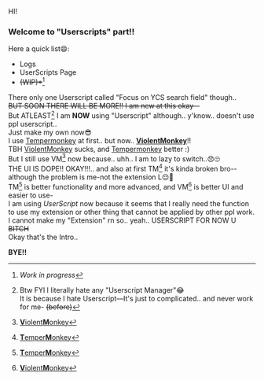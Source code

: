 HI!<br>
### Welcome to "Userscripts" part!!<br>
Here a quick list😄:<br>
- Logs
- UserScripts Page
- ~~(WIP)*~~[^*]


There only one Userscript called "Focus on YCS search field" though..<br>
<del>BUT SOON THERE WILL BE MORE!! I am new at this okay--</del><br>
But ATLEAST[^1] I am **NOW** using "Userscript" although.. y'know.. doesn't use ppl userscript..<br>
Just make my own now😎<br>
I use [Tempermonkey](https://microsoftedge.microsoft.com/addons/detail/tampermonkey/iikmkjmpaadaobahmlepeloendndfphd) at first.. but now.. [**ViolentMonkey**](https://microsoftedge.microsoft.com/addons/detail/violentmonkey/eeagobfjdenkkddmbclomhiblgggliao)!!<br>
TBH [ViolentMonkey](https://microsoftedge.microsoft.com/addons/detail/violentmonkey/eeagobfjdenkkddmbclomhiblgggliao) sucks, and [Tempermonkey](https://microsoftedge.microsoft.com/addons/detail/tampermonkey/iikmkjmpaadaobahmlepeloendndfphd) better :)<br>
But I still use VM[^2] now because.. uhh.. I am to lazy to switch..😞🙄<br>
THE UI IS DOPE!! OKAY!!!.. and also at first TM[^3] it's kinda broken bro--although the problem is me-not the extension L😔🙏<br>
TM[^3] is better functionality and more advanced, and VM[^2] is better UI and easier to use-<br>
I am using *UserScript* now because it seems that I really need the function to use my extension or other thing that cannot be applied by other ppl work. I cannot make my "Extension" rn so.. yeah.. USERSCRIPT FOR NOW U ~~BITCH~~<br>
Okay that's the Intro..<br>

**BYE!!**


[^1]: Btw FYI I literally hate any "Userscript Manager"😂  
It is because I hate Userscript––It's just to complicated.. and never work for me- ~~(before)~~
[^2]: [**V**iolent**M**onkey](https://microsoftedge.microsoft.com/addons/detail/violentmonkey/eeagobfjdenkkddmbclomhiblgggliao)
[^3]: [**T**emper**M**onkey](https://microsoftedge.microsoft.com/addons/detail/tampermonkey/iikmkjmpaadaobahmlepeloendndfphd)
[^*]: *Work in progress*
